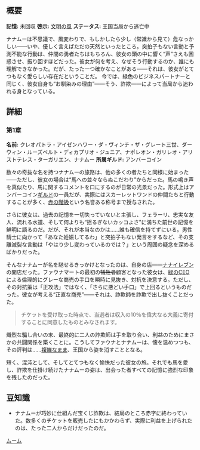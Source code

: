 <!-- title: ナナムー -->

<!-- quote: 「そっくりっていうなら、あなたがお腹に子どもがいるくらいそっくりよ。」 -->

<!-- chapters: 0 -->

<!-- images: (ナナムー 第1章プロフィール), (本を読むナナムー), (仲間と一緒にエイジアント・シューアーズを探検するナナムー) -->

<!-- model: false -->

## 概要

**記憶:** 未回収
**啓示:** [文明の風](#entry:winds-of-civilization-entry)
**ステータス:** 王国当局から逃亡中

ナナムーは不思議で、風変わりで、もしかしたら少し（常識から見て）危なっかしい――いや、優しく言えばただの天然といったところ。突拍子もない言動と予測不能な行動は、仲間の勇者たちはもちろん、彼女の頭の中に響く“声”さえも困惑させ、振り回すほどだった。彼女が何を考え、なぜそう行動するのか、誰にも理解できなかった。だが、たった一つ確かなことがある――それは、彼女がとてつもなく愛らしい存在だということだ。
今では、緑色のビジネスパートナーと同じく、彼女自身も“お馴染みの理由”――そう、詐欺――によって当局から追われる身となっている。

## 詳細

### 第1章

**名前:** クレオパトラ・アイゼンハワー・ダ・ヴィンチ・ザ・グレート三世、ダーウィン・ルーズベルト・ディカプリオ・ジュニア、ナポレオン・ガリレオ・アリストテレス・ターガリエン、ナナムー
**所属ギルド:** アンバーコイン

数々の奇抜な名を持つナナムーの旅路は、他の多くの者たちと同様に始まった――ただし、彼女の場合は“馬への並々ならぬこだわり”からだった。馬の鳴き声を真似たり、馬に関するコメントを口にするのが日常の光景だった。形式上はアンバーコイン[ギルド](#entry:guilds-entry)の一員だが、実際にはスカーレットワンドの仲間たちと行動することが多く、[赤の階級](https://www.youtube.com/live/zPJ78C7uNq8?feature=shared&t=360)という名誉ある称号まで授与された。

さらに彼女は、過去の記憶を一切失っていないと主張し、フェラーリ、忠実な友人、流れる水道、そして何よりも“揺るぎないカッコよさ”に満ちた前世の記憶を鮮明に語るのだ。だが、それが本当なのかは……誰も確信を持てずにいる。男性騎士に向かって「あなた妊娠してるわ」と突拍子もない発言をするなど、その支離滅裂な言動は「やはり少し変わっているのでは？」という周囲の疑念を深めるばかりだった。

そんなナナムーが名を馳せるきっかけとなったのは、自身の店――[ナナイレブン](#entry:faunamart-entry)の開店だった。ファウナマートの最初の~~犠牲者~~顧客となった彼女は、[緑のCEO](#entry:fauna-entry)による倫理的にグレーな商売の手口を瞬時に見抜き、対抗を決意する。ただし、その対抗策は「正攻法」ではなく、「さらに悪どい手口」で上回るというものだった。彼女が考える“正直な商売”――それは、詐欺師を詐欺で出し抜くことだった。

> チケットを受け取った時点で、当選者は収入の10％を偉大なる大義に寄付することに同意したものとみなされます。

熾烈な騙し合いの末、最終的に二人の詐欺師は手を取り合い、利益のためにまさかの共闘関係を築くことに。こうしてファウナとナナムーは、懐を温めつつも、その評判は……[複雑なまま](https://www.youtube.com/live/8x-MVX8h9gU?feature=shared&t=1970)、王国から姿を消すこととなる。

短く、混沌として、そしてとてつもなく愉快だった彼女の旅。それでも馬を愛し、詐欺を仕掛け続けたナナムーの姿は、出会った者すべての記憶に強烈な印象を残したのだった。

## 豆知識

- ナナムーが巧妙に仕組んだ宝くじ詐欺は、結局のところ赤字に終わっていた。数多くのチケットを販売したにもかかわらず、実際に利益を上げられたのは、たった二人からだけだったのだ。

[ムーム](#easter:easter-moom)